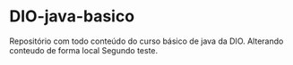 # DIO-java-basico
Repositório com todo conteúdo do curso básico de java da DIO.
Alterando conteudo de forma local
Segundo teste.